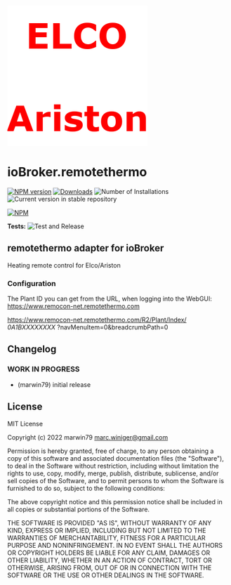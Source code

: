 ![Logo](admin/remotethermo.png)

# ioBroker.remotethermo

[![NPM version](https://img.shields.io/npm/v/iobroker.remotethermo.svg)](https://www.npmjs.com/package/iobroker.remotethermo)
[![Downloads](https://img.shields.io/npm/dm/iobroker.remotethermo.svg)](https://www.npmjs.com/package/iobroker.remotethermo)
![Number of Installations](https://iobroker.live/badges/remotethermo-installed.svg)
![Current version in stable repository](https://iobroker.live/badges/remotethermo-stable.svg)

[![NPM](https://nodei.co/npm/iobroker.remotethermo.png?downloads=true)](https://nodei.co/npm/iobroker.remotethermo/)

**Tests:** ![Test and Release](https://github.com/marwin79/ioBroker.remotethermo/workflows/Test%20and%20Release/badge.svg)

## remotethermo adapter for ioBroker

Heating remote control for Elco/Ariston

### Configuration

The Plant ID you can get from the URL, when logging into the WebGUI:
https://www.remocon-net.remotethermo.com

https://www.remocon-net.remotethermo.com/R2/Plant/Index/ _0A1BXXXXXXXX_ ?navMenuItem=0&breadcrumbPath=0

## Changelog

<!--
    Placeholder for the next version (at the beginning of the line):
    ### **WORK IN PROGRESS**
-->

### **WORK IN PROGRESS**

-   (marwin79) initial release

## License

MIT License

Copyright (c) 2022 marwin79 <marc.winiger@gmail.com>

Permission is hereby granted, free of charge, to any person obtaining a copy
of this software and associated documentation files (the "Software"), to deal
in the Software without restriction, including without limitation the rights
to use, copy, modify, merge, publish, distribute, sublicense, and/or sell
copies of the Software, and to permit persons to whom the Software is
furnished to do so, subject to the following conditions:

The above copyright notice and this permission notice shall be included in all
copies or substantial portions of the Software.

THE SOFTWARE IS PROVIDED "AS IS", WITHOUT WARRANTY OF ANY KIND, EXPRESS OR
IMPLIED, INCLUDING BUT NOT LIMITED TO THE WARRANTIES OF MERCHANTABILITY,
FITNESS FOR A PARTICULAR PURPOSE AND NONINFRINGEMENT. IN NO EVENT SHALL THE
AUTHORS OR COPYRIGHT HOLDERS BE LIABLE FOR ANY CLAIM, DAMAGES OR OTHER
LIABILITY, WHETHER IN AN ACTION OF CONTRACT, TORT OR OTHERWISE, ARISING FROM,
OUT OF OR IN CONNECTION WITH THE SOFTWARE OR THE USE OR OTHER DEALINGS IN THE
SOFTWARE.

